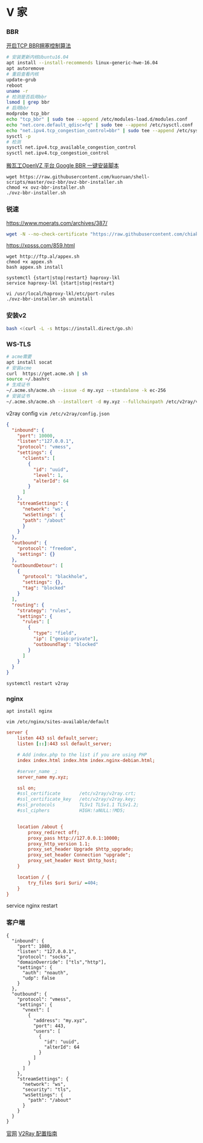 # V 家

### BBR
 [开启TCP BBR拥塞控制算法](https://github.com/iMeiji/shadowsocks_install/wiki/%E5%BC%80%E5%90%AFTCP-BBR%E6%8B%A5%E5%A1%9E%E6%8E%A7%E5%88%B6%E7%AE%97%E6%B3%95)
```sh
# 安装更新内核Ubuntu16.04
apt install --install-recommends linux-generic-hwe-16.04
apt autoremove
# 重启查看内核
update-grub
reboot
uname -r
# 检测是否启用bbr
lsmod | grep bbr
# 启用bbr
modprobe tcp_bbr
echo "tcp_bbr" | sudo tee --append /etc/modules-load.d/modules.conf
echo "net.core.default_qdisc=fq" | sudo tee --append /etc/sysctl.conf
echo "net.ipv4.tcp_congestion_control=bbr" | sudo tee --append /etc/sysctl.conf
sysctl -p
# 检测
sysctl net.ipv4.tcp_available_congestion_control
sysctl net.ipv4.tcp_congestion_control
```
[搬瓦工OpenVZ 平台 Google BBR 一键安装脚本](https://www.bawagon.com/openvz-google-bbr/)
```
wget https://raw.githubusercontent.com/kuoruan/shell-scripts/master/ovz-bbr/ovz-bbr-installer.sh
chmod +x ovz-bbr-installer.sh
./ovz-bbr-installer.sh

```


### 锐速

https://www.moerats.com/archives/387/

```bash
wget -N --no-check-certificate "https://raw.githubusercontent.com/chiakge/Linux-NetSpeed/master/tcp.sh" && chmod +x tcp.sh && ./tcp.sh
```

https://xpsss.com/859.html
```
wget http://ftp.al/appex.sh
chmod +x appex.sh
bash appex.sh install

systemctl {start|stop|restart} haproxy-lkl
service haproxy-lkl {start|stop|restart}

vi /usr/local/haproxy-lkl/etc/port-rules
./ovz-bbr-installer.sh uninstall
```

### 安装v2

```sh
bash <(curl -L -s https://install.direct/go.sh)
```

### WS-TLS
```sh
# acme需要
apt install socat
# 安装acme
curl  https://get.acme.sh | sh
source ~/.bashrc
# 生成证书
~/.acme.sh/acme.sh --issue -d my.xyz --standalone -k ec-256
# 安装证书
~/.acme.sh/acme.sh --installcert -d my.xyz --fullchainpath /etc/v2ray/v2ray.crt --keypath /etc/v2ray/v2ray.key --ecc
```
v2ray config `vim /etc/v2ray/config.json`
```json
{
  "inbound": {
    "port": 10000,
    "listen":"127.0.0.1",
    "protocol": "vmess",
    "settings": {
      "clients": [
        {
          "id": "uuid",
          "level": 1,
          "alterId": 64
        }
      ]
    },
    "streamSettings": {
      "network": "ws",
      "wsSettings": {
      "path": "/about"
      }
    }
  },
  "outbound": {
    "protocol": "freedom",
    "settings": {}
  },
  "outboundDetour": [
    {
      "protocol": "blackhole",
      "settings": {},
      "tag": "blocked"
    }
  ],
  "routing": {
    "strategy": "rules",
    "settings": {
      "rules": [
        {
          "type": "field",
          "ip": ["geoip:private"],
          "outboundTag": "blocked"
        }
      ]
    }
  }
}
```
`systemctl restart v2ray`
### nginx

```
apt install nginx
```
`vim /etc/nginx/sites-available/default`
```cfg
server {
	listen 443 ssl default_server;
	listen [::]:443 ssl default_server;

	# Add index.php to the list if you are using PHP
	index index.html index.htm index.nginx-debian.html;

	#server_name _;
	server_name my.xyz;

	ssl on;
	#ssl_certificate       /etc/v2ray/v2ray.crt;
	#ssl_certificate_key   /etc/v2ray/v2ray.key;
	#ssl_protocols         TLSv1 TLSv1.1 TLSv1.2;
	#ssl_ciphers           HIGH:!aNULL:!MD5;


	location /about {
		proxy_redirect off;
		proxy_pass http://127.0.0.1:10000;
		proxy_http_version 1.1;
		proxy_set_header Upgrade $http_upgrade;
		proxy_set_header Connection "upgrade";
		proxy_set_header Host $http_host;
	}

	location / {
		try_files $uri $uri/ =404;
	}
}
```
service nginx restart
### 客户端
```
{
  "inbound": {
    "port": 1080,
    "listen": "127.0.0.1",
    "protocol": "socks",
    "domainOverride": ["tls","http"],
    "settings": {
      "auth": "noauth",
      "udp": false
    }
  },
  "outbound": {
    "protocol": "vmess",
    "settings": {
      "vnext": [
        {
          "address": "my.xyz",
          "port": 443,
          "users": [
            {
              "id": "uuid",
              "alterId": 64
            }
          ]
        }
      ]
    },
    "streamSettings": {
      "network": "ws",
      "security": "tls",
      "wsSettings": {
        "path": "/about"
      }
    }
  }
}
```
[官网](https://www.v2ray.com)
[V2Ray 配置指南](https://toutyrater.github.io)